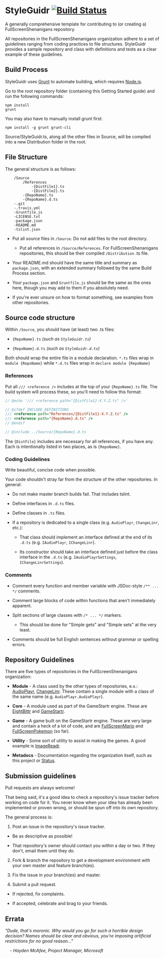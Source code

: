 # StyleGuidr [![Build Status](https://travis-ci.org/FullScreenShenanigans/StyleGuidr.svg?branch=master)](https://travis-ci.org/FullScreenShenanigans/StyleGuidr)

A generally comprehensive template for contributing to (or creating a) FullScreenShenanigans repository.

All repositories in the FullScreenShenanigans organization adhere to a set of guidelines ranging from coding practices to file structures. 
StyleGuidr provides a sample repository and class with definitions and tests as a clear example of these guidelines.


## Build Process

StyleGuidr uses [Grunt](http://gruntjs.com/) to automate building, which requires [Node.js](http://node.js.org). 

Go to the root repository folder (containing this Getting Started guide) and run the following commands:

    npm install
    grunt
    
You may also have to manually install grunt first:

    npm install -g grunt grunt-cli

Source/StyleGuidr.ts, along all the other files in Source, will be compiled into a new Distribution folder in the root.


## File Structure

The general structure is as follows:

```
    /Source
        /References
            -{DistFile1}.ts
            -{DistFile2}.ts
        -{RepoName}.ts
        -{RepoName}.d.ts
    -.git
    -.travis.yml
    -Gruntfile.js
    -LICENSE.txt
    -package.json
    -README.md
    -tslint.json
```

* Put all source files in `/Source`. Do not add files to the root directory.

  * Put all references in `/Source/References`. For FullScreenShenanigans repositories, this should be their compiled `/Distribution` .ts file. 

* Your README.md should have the same title and summary as `package.json`, with an extended summary followed by the same Build Process section.

* Your `package.json` and `Gruntfile.js` should be the same as the ones here, though you may add to them if you absolutely need.

* If you're ever unsure on how to format something, see examples from other repositories.


## Source code structure

Within `/Source`, you should have (at least) two .ts files:

  * `{RepoName}.ts` *(such as `StyleGuidr.ts`)*

  * `{RepoName}.d.ts` *(such as `StyleGuidr.d.ts`)*

Both should wrap the entire file in a module declaration. `*.ts` files wrap in `module {RepoName}` while `*.d.ts` files wrap in `declare module {RepoName}`


### References

Put all `/// <reference />` includes at the top of your `{RepoName}.ts` file. The build system will process these, so you'll need to follow this format:

```javascript
// @echo '/// <reference path="{DistFile1}-X.Y.Z.ts" />'

// @ifdef INCLUDE_DEFINITIONS
/// <reference path="References/{DistFile1}-X.Y.Z.ts" />
/// <reference path="{RepoName}.d.ts" />
// @endif

// @include ../Source/{RepoName}.d.ts
```

The `{DistFile}` includes are necessary for all references, if you have any. Each is intentionally listed in two places, as is `{RepoName}`.


### Coding Guidelines

Write beautiful, concise code when possible.

Your code shouldn't stray far from the structure of the other repositories. In general:

* Do not make master branch builds fail. That includes tslint.

* Define interfaces in `.d.ts` files.

* Define classes in `.ts` files.

* If a repository is dedicated to a single class (e.g. `AudioPlayr`, `ChangeLinr`, etc.):

  * That class should implement an interface defined at the end of its `.d.ts` (e.g. `IAudioPlayr`, `IChangeLinr`).

  * Its constructor should take an interface defined just before the class interface in the `.d.ts` (e.g. `IAudioPlayrSettings`, `IChangeLinrSettings`).

### Comments

* Comment every function and member variable with JSDoc-style `/** ... */` comments.

* Comment large blocks of code within functions that aren't immediately apparent.

* Split sections of large classes with `/* ... */` markers. 

  * This should be done for "Simple gets" and "Simple sets" at the very least.

* Comments should be full English sentences without grammar or spelling errors. 


## Repository Guidelines

There are five types of repositories in the FullScreenShenanigans organization:

* **Module** - A class used by the other types of repositories, e.x.: [AudioPlayr](https://github.com/FullScreenShenanigans/AudioPlayr), [ChangeLinr](https://github.com/FullScreenShenanigans/ChangeLinr). These contain a single module with a class of the same name (e.g. `AudioPlayr.AudioPlayr`).

* **Core** - A module used as part of the GameStartr engine. These are [EightBittr](https://github.com/FullScreenShenanigans/EightBittr) and [GameStartr](https://github.com/FullScreenShenanigans/GameStartr).

* **Game** - A game built on the GameStartr engine. These are very large and contain a heck of a lot of code, and are [FullScreenMario](https://github.com/FullScreenShenanigans/FullScreenMario) and [FullScreenPokemon](https://github.com/FullScreenShenanigans/FullScreenPokemon) (so far).

* **Utility** - Some sort of utility to assist in making the games. A good example is [ImageReadr](https://github.com/FullScreenShenanigans/ImageReadr).

* **Metadocs** - Documentation regarding the organization itself, such as this project or [Status](https://github.com/FullScreenShenanigans/Status). 


## Submission guidelines

Pull requests are always welcome!

That being said, it's a good idea to check a repository's issue tracker before working on code for it. You never know when your idea has already been implemented or proven wrong, or should be spun off into its own repository.

 The general process is:

1. Post an issue in the repository's issue tracker.
  
  * Be as descriptive as possible!
  
  * That repository's owner should contact you within a day or two. If they don't, email them until they do.  

2. Fork & branch the repository to get a development environment with your own master and feature branch(es).

3. Fix the issue in your branch(es) and master.

4. Submit a pull request.

  * If rejected, fix complaints.
  
  * If accepted, celebrate and brag to your friends.


## Errata

*"Dude, that's moronic. Why would you go for such a horrible design decision? Names should be clear and obvious, you're imposing artificial restrictions for no good reason..."*
  
&nbsp;&nbsp;&nbsp;&nbsp;*- Hayden McAfee, Project Manager, Microsoft* 
